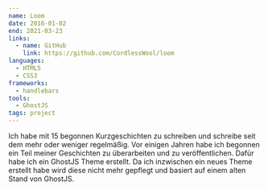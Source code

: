```yaml
---
name: Loom
date: 2016-01-02
end: 2021-03-23
links:
  - name: GitHub
    link: https://github.com/CordlessWool/loom
languages:
  - HTML5
  - CSS3
frameworks:
  - handlebars
tools:
  - GhostJS
tags: project
---
```


Ich habe mit 15 begonnen Kurzgeschichten zu schreiben und schreibe seit dem mehr oder weniger regelmäßig. Vor einigen Jahren habe ich begonnen ein Teil meiner Geschichten zu überarbeiten und zu veröffentlichen. Dafür habe ich ein GhostJS Theme erstellt. Da ich inzwischen ein neues Theme erstellt habe wird diese nicht mehr gepflegt und basiert auf einem alten Stand von GhostJS.
